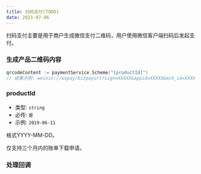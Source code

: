 ```yaml
---
title: 扫码支付[TODO]
date: 2021-07-06
---
```




扫码支付主要是用于商户生成微信支付二维码，用户使用微信客户端扫码后发起支付。



### 生成产品二维码内容

``` go
qrcodeContent := paymentService.Scheme("[productId]")
// 结果示例: weixin://wxpay/bizpayurl?sign=XXXXX&appid=XXXXX&mch_id=XXXXX&product_id=XXXXXX&time_stamp=XXXXXX&nonce_str=XXXXX
```

### productId

- 类型: `string`
- 必传: `是`
- 示例: `2019-06-11` 

格式YYYY-MM-DD。

仅支持三个月内的账单下载申请。



### 处理回调